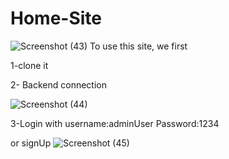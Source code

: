 # Home-Site
![Screenshot (43)](https://github.com/user-attachments/assets/8e27c353-d270-4067-ab27-8d587cb8120a)
To use this site,
we first

1-clone it

2- Backend connection

![Screenshot (44)](https://github.com/user-attachments/assets/59ca178d-cd6e-473c-a7c5-2e30a68c9bfa)

3-Login with username:adminUser  Password:1234

or signUp
![Screenshot (45)](https://github.com/user-attachments/assets/ca1e7c64-4c02-4341-b8fd-ab2754472c66)
